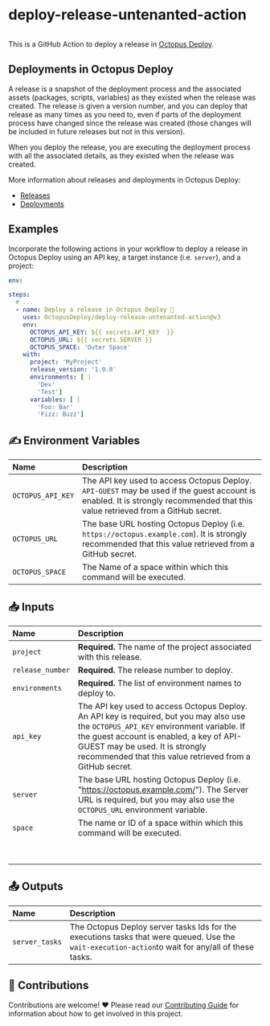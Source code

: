 # deploy-release-untenanted-action

<img alt= "" src="https://github.com/OctopusDeploy/deploy-release-untenanted-action/raw/main/assets/github-actions-octopus.png" />

This is a GitHub Action to deploy a release in [Octopus Deploy](https://octopus.com/).

## Deployments in Octopus Deploy

A release is a snapshot of the deployment process and the associated assets (packages, scripts, variables) as they existed when the release was created. The release is given a version number, and you can deploy that release as many times as you need to, even if parts of the deployment process have changed since the release was created (those changes will be included in future releases but not in this version).

When you deploy the release, you are executing the deployment process with all the associated details, as they existed when the release was created.

More information about releases and deployments in Octopus Deploy:

- [Releases](https://octopus.com/docs/releases)
- [Deployments](https://octopus.com/docs/deployments)

## Examples

Incorporate the following actions in your workflow to deploy a release in Octopus Deploy using an API key, a target instance (i.e. `server`), and a project:

```yml
env:

steps:
  # ...
  - name: Deploy a release in Octopus Deploy 🐙
    uses: OctopusDeploy/deploy-release-untenanted-action@v3
    env:
      OCTOPUS_API_KEY: ${{ secrets.API_KEY  }}
      OCTOPUS_URL: ${{ secrets.SERVER }}
      OCTOPUS_SPACE: 'Outer Space'
    with:
      project: 'MyProject'
      release_version: '1.0.0'
      environments: [ |
        'Dev'
        'Test']
      variables: [ |
        'Foo: Bar'
        'Fizz: Buzz']
```

## ✍️ Environment Variables

| Name              | Description                                                  |
| :---------------- | :----------------------------------------------------------- |
| `OCTOPUS_API_KEY` | The API key used to access Octopus Deploy. `API-GUEST` may be used if the guest account is enabled. It is strongly recommended that this value retrieved from a GitHub secret. |
| `OCTOPUS_URL`     | The base URL hosting Octopus Deploy (i.e. `https://octopus.example.com`). It is strongly recommended that this value retrieved from a GitHub secret. |
| `OCTOPUS_SPACE`   | The Name of a space within which this command will be executed. |

## 📥 Inputs

| Name             | Description                                                  |
| :--------------- | :----------------------------------------------------------- |
| `project`        | **Required.** The name of the project associated with this release. |
| `release_number` | **Required.** The release number to deploy.                  |
| `environments`   | **Required.** The list of environment names to deploy to.    |
| `api_key`        | The API key used to access Octopus Deploy. An API key is required, but you may also use the `OCTOPUS_API_KEY` environment variable. If the guest account is enabled, a key of API-GUEST may be used. It is strongly recommended that this value retrieved from a GitHub secret. |
| `server`         | The base URL hosting Octopus Deploy (i.e. "https://octopus.example.com/"). The Server URL is required, but you may also use the `OCTOPUS_URL` environment variable. |
| `space`          | The name or ID of a space within which this command will be executed. |
|                  |                                                              |
|                  |                                                              |
|                  |                                                              |
|                  |                                                              |
|                  |                                                              |
|                  |                                                              |
|                  |                                                              |
|                  |                                                              |

## 📤 Outputs

| Name           | Description                                                  |
| :------------- | :----------------------------------------------------------- |
| `server_tasks` | The Octopus Deploy server tasks Ids for the executions tasks that were queued. Use the `wait-execution-action`to wait for any/all of these tasks. |

## 🤝 Contributions

Contributions are welcome! :heart: Please read our [Contributing Guide](.github/CONTRIBUTING.md) for information about how to get involved in this project.
